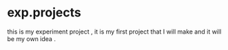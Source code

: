 # exp.projects
this is my experiment project , it is my first project that I will make and it will be my own idea .
